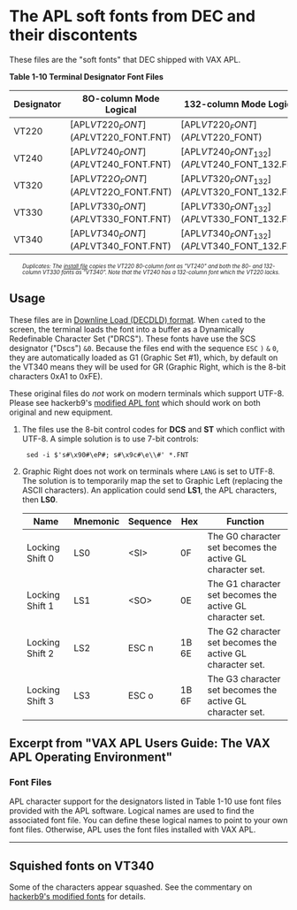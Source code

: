 # The APL soft fonts from DEC and their discontents

These files are the "soft fonts" that DEC shipped with VAX APL. 

**Table 1-10 Terminal Designator Font Files**

| Designator | 8O-column Mode Logical               | 132-column Mode Logical                      |
|------------|--------------------------------------|----------------------------------------------|
| VT220      | [APL$VT220_FONT](APL$VT220_FONT.FNT) | [APL$VT220_FONT](APL$VT220_FONT)             |
| VT240      | [APL$VT240_FONT](APL$VT240_FONT.FNT) | [APL$VT240_FONT_132](APL$VT240_FONT_132.FNT) |
| VT320      | [APL$VT22O_FONT](APL$VT22O_FONT.FNT) | [APL$VT320_FONT_132](APL$VT320_FONT_132.FNT) |
| VT330      | [APL$VT330_FONT](APL$VT330_FONT.FNT) | [APL$VT330_FONT_132](APL$VT330_FONT_132.FNT) |
| VT340      | [APL$VT340_FONT](APL$VT340_FONT.FNT) | [APL$VT340_FONT_132](APL$VT340_FONT_132.FNT) |

<ul><i>

<sup><sub>Duplicates: The [install file](../saveset/A/kitinstal.com) copies the
VT220 80-column font as "VT240" and both the 80- and 132-column VT330
fonts as "VT340". Note that the VT240 has a 132-column font which the
VT220 lacks.</sub></sup>

</i></ul>


## Usage

These files are in [Downline Load (DECDLD) format][DECDLD]. When
`cat`ed to the screen, the terminal loads the font into a buffer as a
Dynamically Redefinable Character Set ("DRCS"). These fonts have use
the SCS designator ("Dscs") `&0`. Because the files end with the
sequence `ESC` `)` `&` `0`, they are automatically loaded as G1
(Graphic Set #1), which, by default on the VT340 means they will be
used for GR (Graphic Right, which is the 8-bit characters 0xA1 to
0xFE).

These original files do _not_ work on modern terminals which support
UTF-8. Please see hackerb9's [modified APL font](../aplfontb9) which
should work on both original and new equipment.

1. The files use the 8-bit control codes for **DCS** and **ST** which
   conflict with UTF-8. A simple solution is to use 7-bit controls:

		sed -i $'s#\x90#\eP#; s#\x9c#\e\\#' *.FNT

2. Graphic Right does not work on terminals where `LANG` is set to
   UTF-8. The solution is to temporarily map the set to Graphic Left
   (replacing the ASCII characters). An application could send **LS1**,
   the APL characters, then **LS0**.


	| Name            | Mnemonic | Sequence | Hex   | Function                                                  |
	|-----------------|----------|----------|-------|-----------------------------------------------------------|
	| Locking Shift 0 | LS0      | \<SI\>   | 0F    | The G0 character set becomes the active GL character set. |
	| Locking Shift 1 | LS1      | \<SO\>   | 0E    | The G1 character set becomes the active GL character set. |
	| Locking Shift 2 | LS2      | ESC n    | 1B 6E | The G2 character set becomes the active GL character set. |
	| Locking Shift 3 | LS3      | ESC o    | 1B 6F | The G3 character set becomes the active GL character set. |


[DECDLD]: https://github.com/hackerb9/vt340test/raw/main/docs/EK-PPLV2-PM.B01_Level_2_Sixel_Programming_Reference.pdf#page=114


## Excerpt from "VAX APL Users Guide: The VAX APL Operating Environment"

### Font Files

APL character support for the designators listed in Table 1-10 use font files
provided with the APL software. Logical names are used to find the associated
font file. You can define these logical names to point to your own font files.
Otherwise, APL uses the font files installed with VAX APL.


----------------------------------------------------------------------

## Squished fonts on VT340

Some of the characters appear squashed. See the commentary on
[hackerb9's modified fonts](../aplfontb9) for details.
